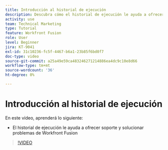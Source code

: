 ```yaml
---
title: Introducción al historial de ejecución
description: Descubra cómo el historial de ejecución le ayuda a ofrecer asistencia y solucionar problemas en [!DNL Adobe Workfront Fusion].
activity: use
team: Technical Marketing
type: Tutorial
feature: Workfront Fusion
role: User
level: Beginner
jira: KT-9041
exl-id: 31c10236-fc5f-4467-b6a1-23b85f6bd0f7
doc-type: video
source-git-commit: a25a49e59ca483246271214886ea4dc9c10e8d66
workflow-type: tm+mt
source-wordcount: '36'
ht-degree: 0%

---
```


# Introducción al historial de ejecución

En este vídeo, aprenderá lo siguiente:

* El historial de ejecución le ayuda a ofrecer soporte y solucionar problemas de Workfront Fusion

>[!VIDEO](https://video.tv.adobe.com/v/335282/?quality=12&learn=on)
